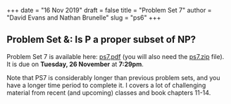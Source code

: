 +++
date = "16 Nov 2019"
draft = false
title = "Problem Set 7"
author = "David Evans and Nathan Brunelle"
slug = "ps6"
+++

## Problem Set &: Is P a proper subset of NP?

Problem Set 7 is available here: [ps7.pdf](/ps/ps7.pdf) (you will also
need the [ps7.zip](/ps/ps7.zip) file). It is due on **Tuesday, 26
November** at **7:29pm**.

Note that PS7 is considerably longer than previous problem sets, and
you have a longer time period to complete it. I covers a lot of
challenging material from recent (and upcoming) classes and book
chapters 11-14. 

